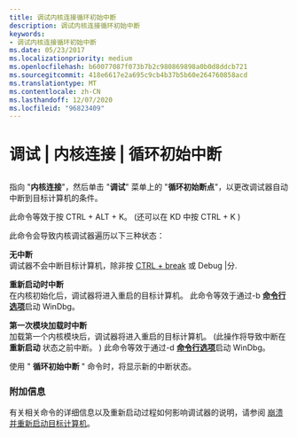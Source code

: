 ```yaml
---
title: 调试内核连接循环初始中断
description: 调试内核连接循环初始中断
keywords:
- 调试内核连接循环初始中断
ms.date: 05/23/2017
ms.localizationpriority: medium
ms.openlocfilehash: b60077087f073b7b2c980869898a0b0d8ddcb721
ms.sourcegitcommit: 418e6617e2a695c9cb4b37b5b60e264760858acd
ms.translationtype: MT
ms.contentlocale: zh-CN
ms.lasthandoff: 12/07/2020
ms.locfileid: "96823409"
---
```

# <a name="debug--kernel-connection--cycle-initial-break"></a>调试 | 内核连接 | 循环初始中断


## <span id="ddk_debug_kernel_connection_cycle_initial_break_dbg"></span><span id="DDK_DEBUG_KERNEL_CONNECTION_CYCLE_INITIAL_BREAK_DBG"></span>


指向 "**内核连接**"，然后单击 "**调试**" 菜单上的 "**循环初始断点**"，以更改调试器自动中断到目标计算机的条件。

此命令等效于按 CTRL + ALT + K。  (还可以在 KD 中按 CTRL + K ) 

此命令会导致内核调试器遍历以下三种状态：

<span id="No_break"></span><span id="no_break"></span><span id="NO_BREAK"></span>**无中断**  
调试器不会中断目标计算机，除非按 [CTRL + break](debug---break.md) 或 Debug |分.

<span id="Break_on_reboot"></span><span id="break_on_reboot"></span><span id="BREAK_ON_REBOOT"></span>**重新启动时中断**  
在内核初始化后，调试器将进入重启的目标计算机。 此命令等效于通过-b [**命令行选项**](windbg-command-line-options.md)启动 WinDbg。

<span id="Break_on_first_module_load"></span><span id="break_on_first_module_load"></span><span id="BREAK_ON_FIRST_MODULE_LOAD"></span>**第一次模块加载时中断**  
加载第一个内核模块后，调试器将进入重启的目标计算机。  (此操作将导致中断在 **重新启动** 状态之前中断。 ) 此命令等效于通过-d [**命令行选项**](windbg-command-line-options.md)启动 WinDbg。

使用 " **循环初始中断** " 命令时，将显示新的中断状态。

### <a name="span-idadditional_informationspanspan-idadditional_informationspanadditional-information"></a><span id="additional_information"></span><span id="ADDITIONAL_INFORMATION"></span>附加信息

有关相关命令的详细信息以及重新启动过程如何影响调试器的说明，请参阅 [崩溃并重新启动目标计算机](crashing-and-rebooting-the-target-computer.md)。

 

 





